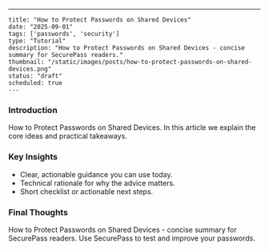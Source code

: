---
    title: "How to Protect Passwords on Shared Devices"
    date: "2025-09-01"
    tags: ['passwords', 'security']
    type: "Tutorial"
    description: "How to Protect Passwords on Shared Devices - concise summary for SecurePass readers."
    thumbnail: "/static/images/posts/how-to-protect-passwords-on-shared-devices.png"
    status: "draft"
    scheduled: true
    ---

### Introduction
How to Protect Passwords on Shared Devices. In this article we explain the core ideas and practical takeaways.

### Key Insights
- Clear, actionable guidance you can use today.
- Technical rationale for why the advice matters.
- Short checklist or actionable next steps.

### Final Thoughts
How to Protect Passwords on Shared Devices - concise summary for SecurePass readers. Use SecurePass to test and improve your passwords.
